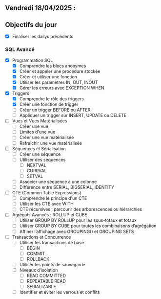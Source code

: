 ## Vendredi 18/04/2025 :

## Objectifs du jour

- [X] Finaliser les dailys précédents

### SQL Avancé

- [X] Programmation SQL
  - [X] Comprendre les blocs anonymes
  - [X] Créer et appeler une procédure stockée
  - [X] Créer et utiliser une fonction
  - [X] Utiliser les paramètres IN, OUT, INOUT
  - [X] Gérer les erreurs avec EXCEPTION WHEN

- [X] Triggers
  - [X] Comprendre le rôle des triggers
  - [X] Créer une fonction de trigger
  - [ ] Créer un trigger BEFORE ou AFTER
  - [ ] Appliquer un trigger sur INSERT, UPDATE ou DELETE
  
- [ ] Vues et Vues Matérialisées
  - [ ] Créer une vue
  - [ ] Limites d'une vue
  - [ ] Créer une vue matérialisée
  - [ ] Rafraîchir une vue matérialisée
  
- [ ] Séquences et Sérialisation
  - [ ] Créer une séquence
  - [ ] Utiliser des séquences 
    - [ ] NEXTVAL
    - [ ] CURRVAL
    - [ ] SETVAL
  - [ ] Associer une séquence à une colonne
  - [ ] Différence entre SERIAL, BIGSERIAL, IDENTITY

- [ ] CTE (Common Table Expressions)
  - [ ] Comprendre le principe d'un CTE
  - [ ] Utiliser les CTE avec WITH
  - [ ] CTE récursives : parcourir des arborescences ou hiérarchies

- [ ] Agrégats Avancés : ROLLUP et CUBE
  - [ ] Utiliser GROUP BY ROLLUP pour les sous-totaux et totaux
  - [ ] Utiliser GROUP BY CUBE pour toutes les combinaisons d’agrégation
  - [ ] Affiner l’affichage avec GROUPING() et GROUPING SETS

- [ ] Transactions et Concurrence
  - [ ] Utiliser les transactions de base
    - [ ] BEGIN
    - [ ] COMMIT
    - [ ] ROLLBACK
  - [ ] Utiliser les points de sauvegarde
  - [ ] Niveaux d’isolation 
    - [ ] READ COMMITTED
	- [ ] REPEATABLE READ
	- [ ] SERIALIZABLE
  - [ ] Identifier et éviter les verrous et conflits
